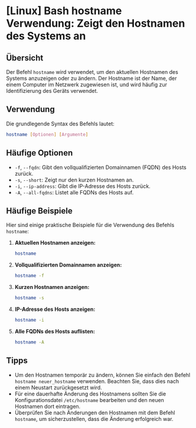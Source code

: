 # [Linux] Bash hostname Verwendung: Zeigt den Hostnamen des Systems an

## Übersicht
Der Befehl `hostname` wird verwendet, um den aktuellen Hostnamen des Systems anzuzeigen oder zu ändern. Der Hostname ist der Name, der einem Computer im Netzwerk zugewiesen ist, und wird häufig zur Identifizierung des Geräts verwendet.

## Verwendung
Die grundlegende Syntax des Befehls lautet:

```bash
hostname [Optionen] [Argumente]
```

## Häufige Optionen
- `-f`, `--fqdn`: Gibt den vollqualifizierten Domainnamen (FQDN) des Hosts zurück.
- `-s`, `--short`: Zeigt nur den kurzen Hostnamen an.
- `-i`, `--ip-address`: Gibt die IP-Adresse des Hosts zurück.
- `-A`, `--all-fqdns`: Listet alle FQDNs des Hosts auf.

## Häufige Beispiele
Hier sind einige praktische Beispiele für die Verwendung des Befehls `hostname`:

1. **Aktuellen Hostnamen anzeigen:**
   ```bash
   hostname
   ```

2. **Vollqualifizierten Domainnamen anzeigen:**
   ```bash
   hostname -f
   ```

3. **Kurzen Hostnamen anzeigen:**
   ```bash
   hostname -s
   ```

4. **IP-Adresse des Hosts anzeigen:**
   ```bash
   hostname -i
   ```

5. **Alle FQDNs des Hosts auflisten:**
   ```bash
   hostname -A
   ```

## Tipps
- Um den Hostnamen temporär zu ändern, können Sie einfach den Befehl `hostname neuer_hostname` verwenden. Beachten Sie, dass dies nach einem Neustart zurückgesetzt wird.
- Für eine dauerhafte Änderung des Hostnamens sollten Sie die Konfigurationsdatei `/etc/hostname` bearbeiten und den neuen Hostnamen dort eintragen.
- Überprüfen Sie nach Änderungen den Hostnamen mit dem Befehl `hostname`, um sicherzustellen, dass die Änderung erfolgreich war.